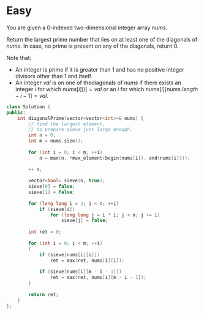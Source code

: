 # Easy

You are given a 0-indexed two-dimensional integer array $nums$.

Return the largest prime number that lies on at least one of the diagonals of $nums$. In case, no prime is present on any of the diagonals, return $0$.

Note that:

- An integer is prime if it is greater than $1$ and has no positive integer divisors other than $1$ and itself.
- An integer $val$ is on one of thediagonals of $nums$ if there exists an integer $i$ for which $nums[i] [i] = val$ or an $i$ for which $nums[i] [nums.length - i - 1]= val$.

```cpp
class Solution {
public:
    int diagonalPrime(vector<vector<int>>& nums) {
        // find the largest element,
        // to prepare sieve just large enough.
        int n = 0;
        int m = nums.size();
        
        for (int i = 0; i < m; ++i)
            n = max(n, *max_element(begin(nums[i]), end(nums[i])));
        
        ++ n;
        
        vector<bool> sieve(n, true);
        sieve[0] = false;
        sieve[1] = false;
        
        for (long long i = 2; i < n; ++i)
            if (sieve[i])
                for (long long j = i * i; j < n; j += i)
                    sieve[j] = false;
        
        int ret = 0;
        
        for (int i = 0; i < m; ++i)
        {
            if (sieve[nums[i][i]])
                ret = max(ret, nums[i][i]);
            
            if (sieve[nums[i][m - i - 1]])
                ret = max(ret, nums[i][m - i - 1]);
        }
        
        return ret;
    }
};
```
